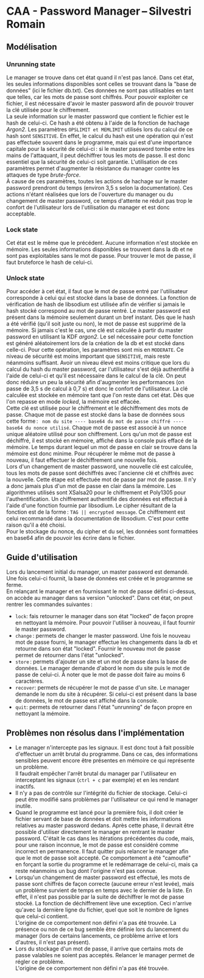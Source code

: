 <div style="text-align : justify">

# CAA - Password Manager – Silvestri Romain

## Modélisation

### Unrunning state
Le manager se trouve dans cet état quand il n'est pas lancé. Dans cet état, les seules informations disponibles sont celles se trouvant dans la "base de données" (ici le fichier db.txt). Ces données ne sont pas utilisables en tant que telles, car les mots de passe sont chiffrés. Pour pouvoir exploiter ce fichier, il est nécessaire d'avoir le master password afin de pouvoir trouver la clé utilisée pour le chiffrement.  
La seule information sur le master password que contient le fichier est le hash de celui-ci. Ce hash a été obtenu à l'aide de la fonction de hachage *Argon2*. Les paramètres ```OPSLIMIT et MEMLIMIT``` utilisés lors du calcul de ce hash sont ```SENSITIVE```. En effet, le calcul du hash est une opération qui n'est pas effectuée souvent dans le programme, mais qui est d'une importance capitale pour la sécurité de celui-ci : si le master password tombe entre les mains de l'attaquant, il peut déchiffrer tous les mots de passe. Il est donc essentiel que la sécurité de celui-ci soit garantie. L'utilisation de ces paramètres permet d'augmenter la résistance du manager contre les attaques de type *brute-force*.  
À cause de ces paramètres, toutes les actions de hachage sur le master password prendront du temps (environ 3,5 s selon la documentation). Ces actions n'étant réalisées que lors de l'ouverture du manager ou du changement de master password, ce temps d'attente ne réduit pas trop le confort de l'utilisateur lors de l'utilisation du manager et est donc acceptable.

### Lock state
Cet état est le même que le précédent. Aucune information n'est stockée en mémoire. Les seules informations disponibles se trouvent dans la db et ne sont pas exploitables sans le mot de passe. Pour trouver le mot de passe, il faut bruteforce le hash de celui-ci.

### Unlock state
Pour accéder à cet état, il faut que le mot de passe entré par l'utilisateur corresponde à celui qui est stocké dans la base de données. La fonction de vérification de hash de libsodium est utilisée afin de vérifier si jamais le hash stocké correspond au mot de passe rentré. Le master password est présent dans la mémoire seulement durant un bref instant. Dès que le hash a été vérifié (qu'il soit juste ou non), le mot de passe est supprimé de la mémoire. 
Si jamais c'est le cas, une clé est calculée à partir du master password en utilisant la KDF *argon2*. Le sel nécessaire pour cette fonction est généré aléatoirement lors de la création de la db et est stocké dans celle-ci. Pour cette opération, les paramètres sont mis en ```MODERATE```. Ce niveau de sécurité est moins important que ```SENSITIVE```, mais reste néanmoins suffisant. Avoir un niveau élevé est moins critique que lors du calcul du hash du master password, car l'utilisateur s'est déjà authentifié à l'aide de celui-ci et qu'il est nécessaire dans le calcul de la clé. On peut donc réduire un peu la sécurité afin d'augmenter les performances (on passe de 3,5 s de calcul à 0,7 s) et donc le confort de l'utilisateur. La clé calculée est stockée en mémoire tant que l'on reste dans cet état. Dès que l'on repasse en mode *locked*, la mémoire est effacée.  
Cette clé est utilisée pour le chiffrement et le déchiffrement des mots de passe. Chaque mot de passe est stocké dans la base de données sous cette forme : ``` nom du site ---- base64 du mot de passe chiffré ---- base64 du nonce utilisé```. Chaque mot de passe est associé à un nonce unique aléatoire utilisé pour son chiffrement. Lors qu'un mot de passe est déchiffré, il est stocké en mémoire, affiché dans la console puis effacé de la mémoire. Le temps durant lequel un mot de passe en clair se trouve dans la mémoire est donc minime. Pour récupérer le même mot de passe à nouveau, il faut effectuer le déchiffrement une nouvelle fois.  
Lors d'un changement de master password, une nouvelle clé est calculée, tous les mots de passe sont déchiffrés avec l'ancienne clé et chiffrés avec la nouvelle. Cette étape est effectuée mot de passe par mot de passe. Il n'y a donc jamais plus d'un mot de passe en clair dans la mémoire. 
Les algorithmes utilisés sont XSalsa20 pour le chiffrement et Poly1305 pour l'authentification. Un chiffrement authentifié des données est effectué à l'aide d'une fonction fournie par libsodium. Le cipher résultant de la fonction est de la forme : ```TAG || encrypted message```. Ce chiffrement est celui recommandé dans la documentation de libsodium. C'est pour cette raison qu'il a été choisi.  
Pour le stockage du nonce, du cipher et du sel, les données sont formattées en base64 afin de pouvoir les écrire dans le fichier.

## Guide d'utilisation
Lors du lancement initial du manager, un master password est demandé. Une fois celui-ci fournit, la base de données est créée et le programme se ferme.  
En relançant le manager et en fournissant le mot de passe défini ci-dessus, on accède au manager dans sa version "unlocked". Dans cet état, on peut rentrer les commandes suivantes :
- ```lock```: fais retourner le manager dans son état "locked" de façon propre en nettoyant la mémoire. Pour pouvoir l'utiliser à nouveau, il faut fournir le master password.
- ```change``` : permets de changer le master password. Une fois le nouveau mot de passe fourni, le manager effectue les changements dans la db et retourne dans son état "locked". Fournir le nouveau mot de passe permet de retourner dans l'état "unlocked".
- ```store``` : permets d'ajouter un site et un mot de passe dans la base de données. Le manager demande d'abord le nom du site puis le mot de passe de celui-ci. À noter que le mot de passe doit faire au moins 6 caractères.
- ```recover```: permets de récupérer le mot de passe d'un site. Le manager demande le nom du site à récupérer. Si celui-ci est présent dans la base de données, le mot de passe est affiché dans la console.
- ```quit```: permets de retourner dans l'état "unrunning" de façon propre en nettoyant la mémoire.

## Problèmes non résolus dans l'implémentation

- Le manager n'intercepte pas les signaux. Il est donc tout à fait possible d'effectuer un arrêt brutal du programme. Dans ce cas, des informations sensibles peuvent encore être présentes en mémoire ce qui représente un problème.  
Il faudrait empêcher l'arrêt brutal du manager par l'utilisateur en interceptant les signaux (```ctrl + c``` par exemple) et en les rendant inactifs.
- Il n'y a pas de contrôle sur l'intégrité du fichier de stockage. Celui-ci peut être modifié sans problèmes par l'utilisateur ce qui rend le manager inutile.
- Quand le programme est lancé pour la première fois, il doit créer le fichier servant de base de données et doit mettre les informations relatives au master password dedans. Après cette phase, il devrait être possible d'utiliser directement le manager en rentrant le master password. C'était le cas dans les itérations précédentes du code, mais, pour une raison inconnue, le mot de passe est considéré comme incorrect en permanence. Il faut quitter puis relancer le manager afin que le mot de passe soit accepté. 
Ce comportement a été "camouflé" en forçant la sortie du programme et le redémarrage de celui-ci, mais ça reste néanmoins un bug dont l'origine n'est pas connue.
- Lorsqu'un changement de master password est effectué, les mots de passe sont chiffrés de façon correcte (aucune erreur n'est levée), mais un problème survient de temps en temps avec le dernier de la liste. En effet, il n'est pas possible par la suite de déchiffrer le mot de passe stocké. La fonction de déchiffrement lève une exception. Ceci n'arrive qu'avec la dernière ligne du fichier, quel que soit le nombre de lignes que celui-ci contient.  
L'origine de ce comportement non défini n'a pas été trouvée. La présence ou non de ce bug semble être définie lors du lancement du manager (lors de certains lancements, ce problème arrive et lors d'autres, il n'est pas présent).
- Lors du stockage d'un mot de passe, il arrive que certains mots de passe valables ne soient pas acceptés. Relancer le manager permet de régler ce problème.  
L'origine de ce comportement non défini n'a pas été trouvée.

</div>